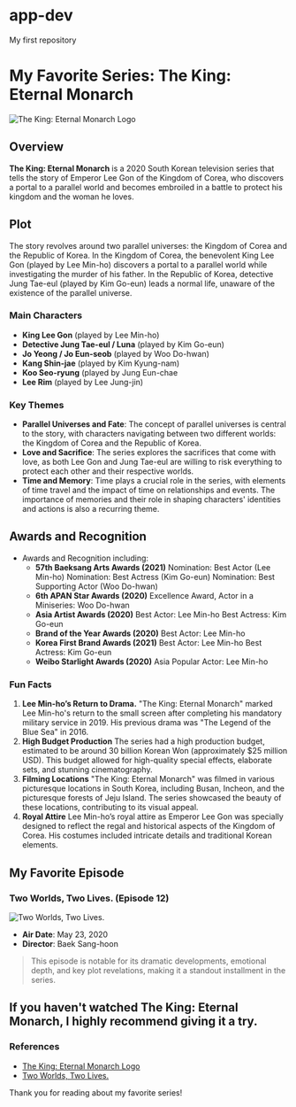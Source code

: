 # app-dev
My first repository

# My Favorite Series: **The King: Eternal Monarch**

![The King: Eternal Monarch Logo](https://static.wikia.nocookie.net/the-dramas/images/7/71/The_King_Eternal_Monarch_-_Poster.png/revision/latest?cb=20240205032144)

## Overview

**The King: Eternal Monarch** is a 2020 South Korean television series that tells the story of Emperor Lee Gon of the Kingdom of Corea, who discovers a portal to a parallel world and becomes embroiled in a battle to protect his kingdom and the woman he loves.

## Plot

The story revolves around two parallel universes: the Kingdom of Corea and the Republic of Korea. In the Kingdom of Corea, the benevolent King Lee Gon (played by Lee Min-ho) discovers a portal to a parallel world while investigating the murder of his father. In the Republic of Korea, detective Jung Tae-eul (played by Kim Go-eun) leads a normal life, unaware of the existence of the parallel universe.

### Main Characters

- **King Lee Gon** (played by Lee Min-ho)
- **Detective Jung Tae-eul / Luna** (played by Kim Go-eun)
- **Jo Yeong / Jo Eun-seob** (played by Woo Do-hwan)
- **Kang Shin-jae** (played by Kim Kyung-nam)
- **Koo Seo-ryung** (played by Jung Eun-chae
- **Lee Rim** (played by Lee Jung-jin)

### Key Themes

- **Parallel Universes and Fate**: The concept of parallel universes is central to the story, with characters navigating between two different worlds: the Kingdom of Corea and the Republic of Korea. 
- **Love and Sacrifice**: The series explores the sacrifices that come with love, as both Lee Gon and Jung Tae-eul are willing to risk everything to protect each other and their respective worlds.
- **Time and Memory**: Time plays a crucial role in the series, with elements of time travel and the impact of time on relationships and events. The importance of memories and their role in shaping characters' identities and actions is also a recurring theme.

## Awards and Recognition

- Awards and Recognition including:
  - **57th Baeksang Arts Awards (2021)**
      Nomination: Best Actor (Lee Min-ho)
      Nomination: Best Actress (Kim Go-eun)
      Nomination: Best Supporting Actor (Woo Do-hwan)
  - **6th APAN Star Awards (2020)**
      Excellence Award, Actor in a Miniseries: Woo Do-hwan
  - **Asia Artist Awards (2020)**
      Best Actor: Lee Min-ho
      Best Actress: Kim Go-eun
  - **Brand of the Year Awards (2020)**
      Best Actor: Lee Min-ho
  - **Korea First Brand Awards (2021)**
      Best Actor: Lee Min-ho
      Best Actress: Kim Go-eun
  - **Weibo Starlight Awards (2020)**
      Asia Popular Actor: Lee Min-ho

### Fun Facts

1. **Lee Min-ho’s Return to Drama.**
     "The King: Eternal Monarch" marked Lee Min-ho's return to the small screen after completing his mandatory military service in 2019. His previous drama was "The Legend of the Blue Sea" in 2016.
2. **High Budget Production**
     The series had a high production budget, estimated to be around 30 billion Korean Won (approximately $25 million USD). This budget allowed for high-quality special effects, elaborate sets, and stunning cinematography.
3. **Filming Locations**
     "The King: Eternal Monarch" was filmed in various picturesque locations in South Korea, including Busan, Incheon, and the picturesque forests of Jeju Island. The series showcased the beauty of these locations, contributing to its visual appeal.
4. **Royal Attire**
     Lee Min-ho’s royal attire as Emperor Lee Gon was specially designed to reflect the regal and historical aspects of the Kingdom of Corea. His costumes included intricate details and traditional Korean elements.

## My Favorite Episode

### **Two Worlds, Two Lives.** (Episode 12)

![Two Worlds, Two Lives.](https://i.mydramalist.com/6zZYO_3m.jpg)

- **Air Date**: May 23, 2020
- **Director**: Baek Sang-hoon

> This episode is notable for its dramatic developments, emotional depth, and key plot revelations, making it a standout installment in the series.


If you haven't watched **The King: Eternal Monarch**, I highly recommend giving it a try.
---

### References

- [The King: Eternal Monarch Logo](https://www.quora.com/Can-you-provide-a-summary-of-the-plot-and-the-number-of-episodes-in-the-Korean-drama-The-King-Eternal-Monarch)
- [Two Worlds, Two Lives.](https://it.mydramalist.com/35039-the-king-the-eternal-monarch/episode/12)


Thank you for reading about my favorite series!


